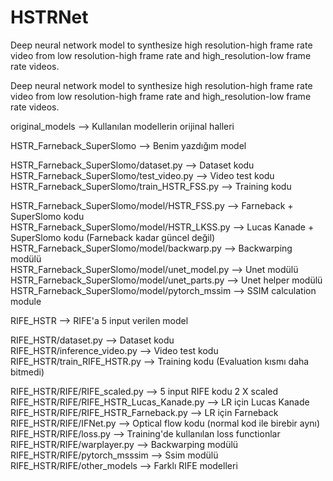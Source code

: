 # HSTRNet

Deep neural network model to synthesize high resolution-high frame rate video from low resolution-high frame rate and high_resolution-low frame rate videos.

Deep neural network model to synthesize high resolution-high frame rate video from low resolution-high frame rate and high_resolution-low frame rate videos.  

original_models --> Kullanılan modellerin orijinal halleri  

HSTR_Farneback_SuperSlomo --> Benim yazdığım model  

HSTR_Farneback_SuperSlomo/dataset.py --> Dataset kodu  
HSTR_Farneback_SuperSlomo/test_video.py --> Video test kodu  
HSTR_Farneback_SuperSlomo/train_HSTR_FSS.py --> Training kodu  

HSTR_Farneback_SuperSlomo/model/HSTR_FSS.py --> Farneback + SuperSlomo kodu  
HSTR_Farneback_SuperSlomo/model/HSTR_LKSS.py --> Lucas Kanade + SuperSlomo kodu (Farneback kadar güncel değil)  
HSTR_Farneback_SuperSlomo/model/backwarp.py --> Backwarping modülü  
HSTR_Farneback_SuperSlomo/model/unet_model.py --> Unet modülü  
HSTR_Farneback_SuperSlomo/model/unet_parts.py --> Unet helper modülü  
HSTR_Farneback_SuperSlomo/model/pytorch_mssim --> SSIM calculation module  

RIFE_HSTR --> RIFE'a 5 input verilen model  

RIFE_HSTR/dataset.py --> Dataset kodu  
RIFE_HSTR/inference_video.py --> Video test kodu  
RIFE_HSTR/train_RIFE_HSTR.py --> Training kodu (Evaluation kısmı daha bitmedi)  

RIFE_HSTR/RIFE/RIFE_scaled.py --> 5 input RIFE kodu 2 X scaled  
RIFE_HSTR/RIFE/RIFE_HSTR_Lucas_Kanade.py --> LR için Lucas Kanade
RIFE_HSTR/RIFE/RIFE_HSTR_Farneback.py --> LR için Farneback
RIFE_HSTR/RIFE/IFNet.py --> Optical flow kodu (normal kod ile birebir aynı)  
RIFE_HSTR/RIFE/loss.py --> Training'de kullanılan loss functionlar  
RIFE_HSTR/RIFE/warplayer.py --> Backwarping modülü  
RIFE_HSTR/RIFE/pytorch_msssim --> Ssim modülü  
RIFE_HSTR/RIFE/other_models --> Farklı RIFE modelleri  
